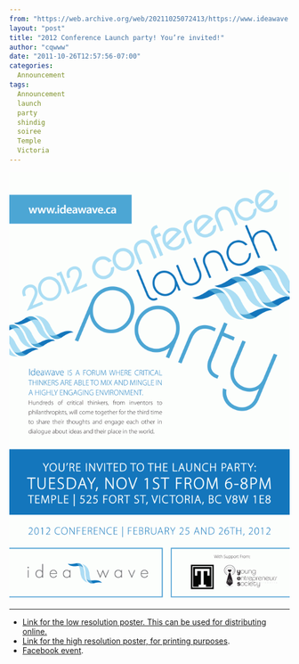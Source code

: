 ```yaml
---
from: "https://web.archive.org/web/20211025072413/https://www.ideawave.ca/2012-conference-launch-party-youre-invited/"
layout: "post"
title: "2012 Conference Launch party! You’re invited!"
author: "cqwww"
date: "2011-10-26T12:57:56-07:00"
categories:
  Announcement
tags: 
  Announcement
  launch
  party
  shindig
  soiree
  Temple
  Victoria
---
```


[![IdeaWave 2012 Launch Party](/assets/img/IdeaWave_LaunchPartyPoster_LOW.png)](/assets/img/IdeaWave_LaunchPartyPoster_LOW.png)

* * *

* [Link for the low resolution poster. This can be used for distributing online.](/assets/img/IdeaWave_LaunchPartyPoster_LOW.png)
* [Link for the high resolution poster, for printing purposes](/assets/img/IdeaWave_LaunchPartyPoster_HIGH.png).
* [Facebook event](https://www.facebook.com/event.php?eid=188382097909194).
